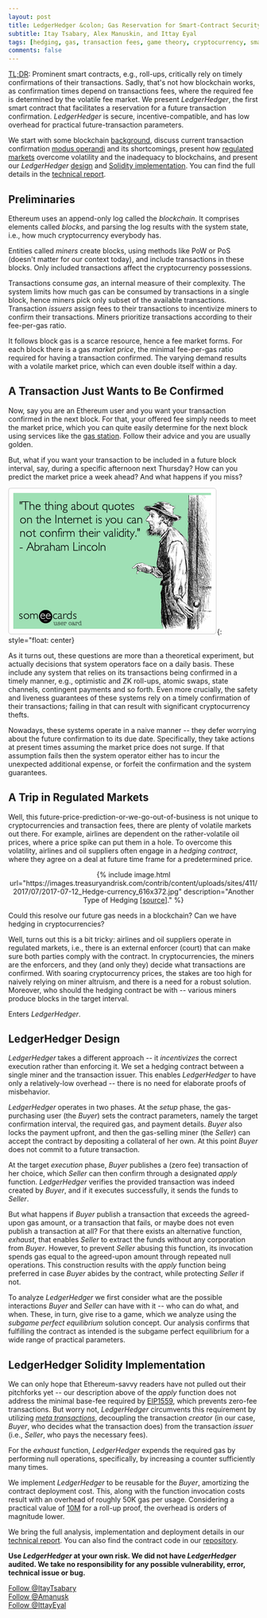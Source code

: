 ```yaml
---
layout: post
title: LedgerHedger &colon; Gas Reservation for Smart-Contract Security
subtitle: Itay Tsabary, Alex Manuskin, and Ittay Eyal
tags: [hedging, gas, transaction fees, game theory, cryptocurrency, smart contracts] 
comments: false
---
```




<ins>TL;DR</ins>: Prominent smart contracts, e.g., roll-ups, critically rely on timely confirmations of their transactions.
Sadly, that's not how blockchain works, as confirmation times depend on transactions fees, where the required fee is determined by the volatile fee market.
We present _LedgerHedger_, the first smart contract that facilitates a reservation for a future transaction confirmation. 
_LedgerHedger_ is secure, incentive-compatible, and has low overhead for practical future-transaction parameters.



We start with some blockchain [background](#preliminaries), discuss current transaction confirmation [modus operandi](#a-transaction-just-wants-to-be-confirmed) and its shortcomings, present how [regulated markets](#a-trip-in-regulated-markets) overcome volatility and the inadequacy to blockchains, and present our _LedgerHedger_ [design](#ledgerhedger-design) and [Solidity implementation](#ledgerhedger-solidity-implementation).
You can find the full details in the [technical report](https://eprint.iacr.org/2022/056).


## Preliminaries 

Ethereum uses an append-only log called the _blockchain_.
It comprises elements called _blocks_, and parsing the log results with the system state, i.e., how much cryptocurrency everybody has.

Entities called _miners_ create blocks, using methods like PoW or PoS (doesn't matter for our context today), and include transactions in these blocks.
Only included transactions affect the cryptocurrency possessions.

Transactions consume _gas_, an internal measure of their complexity.
The system limits how much gas can be consumed by transactions in a single block, hence miners pick only subset of the available transactions.
Transaction _issuers_ assign fees to their transactions to incentivize miners to confirm their transactions.
Miners prioritize transactions according to their fee-per-gas ratio.

It follows block gas is a scarce resource, hence a fee market forms.
For each block there is a gas _market price_, the minimal fee-per-gas ratio required for having a transaction confirmed.
The varying demand results with a volatile market price, which can even double itself within a day.


## A Transaction Just Wants to Be Confirmed

Now, say you are an Ethereum user and you want your transaction confirmed in the next block.
For that, your offered fee simply needs to meet the market price, which you can quite easily determine for the next block using services like the [gas station](https://ethgasstation.info/).
Follow their advice and you are usually golden.


But, what if you want your transaction to be included in a future block interval, say, during a specific afternoon next Thursday? 
How can you predict the market price a week ahead?
And what happens if you miss?

![](/assets/img/ledgerHedger_1.png){: style="float: center}
<!-- ![](/assets/img/ledgerHedger_1.png){: style="float: right; height: 65%; width: 65%; margin-left: 1em; margin-top: 2em;"}{:class="img-responsive"} -->

<!-- <div style="text-align:center">
{% include image.html url="https://cdn.someecards.com/someecards/usercards/1342770349241_7941934.png" description="Unlike Internet quotes, transactions can be confirmed (for a sufficient fee) [<a href='https://www.someecards.com/usercards/viewcard/MjAxMi04NTdhYjEzNjE2MTZmM2Y0/amp/'>source</a>]." %}
</div>
 -->
 
As it turns out, these questions are more than a theoretical experiment, but actually decisions that system operators face on a daily basis.
These include any system that relies on its transactions being confirmed in a timely manner, e.g., optimistic and ZK roll-ups, atomic swaps, state channels, contingent payments and so forth. 
Even more crucially, the safety and liveness guarantees of these systems rely on a timely confirmation of their transactions; failing in that can result with significant cryptocurrency thefts. 

Nowadays, these systems operate in a naive manner -- they defer worrying about the future confirmation to its due date. 
Specifically, they take actions at present times assuming the market price does not surge.
If that assumption fails then the system operator either has to incur the unexpected additional expense, or forfeit the confirmation and the system guarantees.

## A Trip in Regulated Markets

Well, this future-price-prediction-or-we-go-out-of-business is not unique to cryptocurrencies and transaction fees, there are plenty of volatile markets out there.
For example, airlines are dependent on the rather-volatile oil prices, where a price spike can put them in a hole.
To overcome this volatility, airlines and oil suppliers often engage in a _hedging contract_, where they agree on a deal at future time frame for a predetermined price.



<div style="text-align:center">
{% include image.html url="https://images.treasuryandrisk.com/contrib/content/uploads/sites/411/2017/07/2017-07-12_Hedge-currency_616x372.jpg" description="Another Type of Hedging [<a href='https://www.treasuryandrisk.com/2017/07/13/new-hedge-accounting-standard-flashes-green-light/'>source</a>]." %}
</div>



Could this resolve our future gas needs in a blockchain? 
Can we have hedging in cryptocurrencies?

Well, turns out this is a bit tricky: airlines and oil suppliers operate in regulated markets, i.e., there is an external enforcer (court) that can make sure both parties comply with the contract.
In cryptocurrencies, the miners are the enforcers, and they (and only they) decide what transactions are confirmed.
With soaring cryptocurrency prices, the stakes are too high for naively relying on miner altruism, and there is a need for a robust solution.
Moreover, who should the hedging contract be with -- various miners produce blocks in the target interval. 

Enters _LedgerHedger_.

## LedgerHedger Design

_LedgerHedger_ takes a different approach -- it _incentivizes_ the correct execution rather than enforcing it.
We set a hedging contract between a single miner and the transaction issuer. 
This enables _LedgerHedger_ to have only a relatively-low overhead -- there is no need for elaborate proofs of misbehavior.

_LedgerHedger_ operates in two phases.
At the _setup_ phase, the gas-purchasing user (the _Buyer_) sets the contract parameters, namely the target confirmation interval, the required gas, and payment details.
_Buyer_ also locks the payment upfront, and then the gas-selling miner (the _Seller_) can accept the contract by depositing a collateral of her own.
At this point _Buyer_ does not commit to a future transaction.

At the target _execution_ phase, _Buyer_ publishes a (zero fee) transaction of her choice, which _Seller_ can then confirm through a designated _apply_ function.
_LedgerHedger_ verifies the provided transaction was indeed created by _Buyer_, and if it executes successfully, it sends the funds to _Seller_.

But what happens if _Buyer_ publish a transaction that exceeds the agreed-upon gas amount, or a transaction that fails, or maybe does not even publish a transaction at all?
For that there exists an alternative function, _exhaust_, that enables _Seller_ to extract the funds without any corporation from _Buyer_.
However, to prevent _Seller_ abusing this function, its invocation spends gas equal to the agreed-upon amount through repeated null operations. 
This construction results with the _apply_ function being preferred in case _Buyer_ abides by the contract, while protecting _Seller_ if not.


To analyze _LedgerHedger_ we first consider what are the possible interactions _Buyer_ and _Seller_ can have with it -- who can do what, and when.
These, in turn, give rise to a game, which we analyze using the _subgame perfect equilibrium_ solution concept.
Our analysis confirms that fulfilling the contract as intended is the subgame perfect equilibrium for a wide range of practical parameters.


## LedgerHedger Solidity Implementation

We can only hope that Ethereum-savvy readers have not pulled out their pitchforks yet -- our description above of the _apply_ function does not address the minimal base-fee required by [EIP1559](https://github.com/ethereum/EIPs/blob/master/EIPS/eip-1559.md), which prevents zero-fee transactions.
But worry not, _LedgerHedger_ circumvents this requirement by utilizing [_meta transactions_](https://medium.com/@austin_48503/ethereum-meta-transactions-90ccf0859e84), decoupling the transaction _creator_ (in our case, _Buyer_, who decides what the transaction does) from the transaction _issuer_ (i.e., _Seller_, who pays the necessary fees).

For the _exhaust_ function, _LedgerHedger_ expends the required gas by performing null operations, specifically, by increasing a counter sufficiently many times.

We implement _LedgerHedger_ to be reusable for the _Buyer_, amortizing the contract deployment cost.
This, along with the function invocation costs result with an overhead of roughly 50K gas per usage.
Considering a practical value of [10M](https://etherscan.io/tx/0x90ebd9630d98d5b0a186eec4c2382c296e5f41e828da910d76a53ab72ffe30e8) for a roll-up proof, the overhead is orders of magnitude lower.

We bring the full analysis, implementation and deployment details in our [technical report](https://eprint.iacr.org/2022/056).
You can also find the contract code in our [repository](https://github.com/amanusk/LedgerHedger-contracts).

**Use _LedgerHedger_ at your own risk. We did not have _LedgerHedger_ audited. We take no responsibility for any possible vulnerability, error, technical issue or bug.**



<a href="https://twitter.com/ItayTsabary" class="twitter-follow-button" data-show-count="false">Follow @ItayTsabary</a><script async src="https://platform.twitter.com/widgets.js" charset="utf-8"></script> <br/>
<a href="https://twitter.com/amanusk_" class="twitter-follow-button" data-show-count="false">Follow @Amanusk</a><script async src="https://platform.twitter.com/widgets.js" charset="utf-8"></script> <br/>
<a href="https://twitter.com/IttayEyal" class="twitter-follow-button" data-show-count="false">Follow @IttayEyal</a><script async src="https://platform.twitter.com/widgets.js" charset="utf-8"></script>

